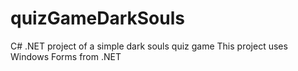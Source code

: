 # quizGameDarkSouls
C# .NET project of a simple dark souls quiz game 
This project uses Windows Forms from .NET
